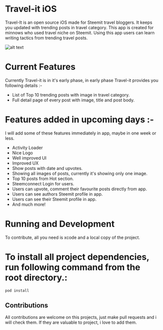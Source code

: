 # Travel-it iOS
Travel-It is an open source iOS made for Steemit travel bloggers. It keeps you updated with trending posts in travel category. This app is created for minnows who used travel niche on Steemit. Using this app users can learn writing tactics from trending travel posts.

![alt text](https://media.giphy.com/media/5hb5fOl6yJJES0LAVX/giphy.gif)

# Current Features
Currently Travel-it is in it's early phase, in early phase Travel-it provides you following details :-
- List of Top 10 trending posts with image in travel category.
- Full detail page of every post with image, title and post body.

# Features added in upcoming days :-
I will add some of these features immediately in app, maybe in one week or less.
- Activity Loader
- Nice Logo
- Well improved UI
- Improved UX
- Show posts with date and upvotes.
- Showing all images of posts, currently it's showing only one image.
- Top 10 posts from Hot section.
- Steemconnect Login for users.
- Users can upvote, comment their favourite posts directly from app.
- Users can see authors Steemit profile in app.
- Users can see their Steemit profile in app.
- And much more!

# Running and Development

To contribute, all you need is xcode and a local copy of the project.

# To install all project dependencies, run following command from the root directory.:

```
pod install
```
## Contributions
All contributions are welcome on this projects, just make pull requests and i will check them. If they are valuable to project, i love to add them.
